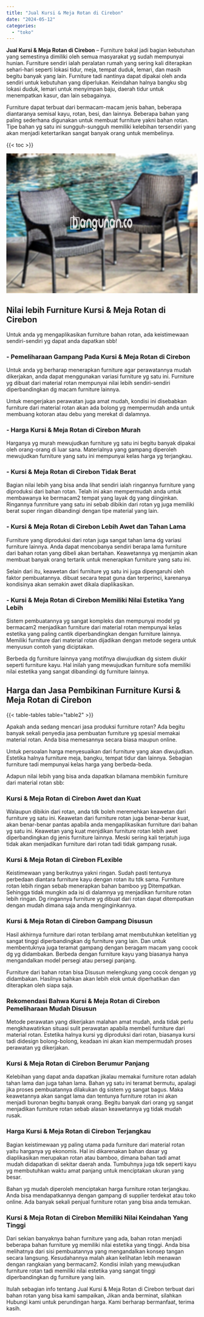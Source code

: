 ```yaml
---
title: "Jual Kursi & Meja Rotan di Cirebon"
date: "2024-05-12"
categories: 
  - "toko"
---
```


**Jual Kursi & Meja Rotan di Cirebon** – Furniture bakal jadi bagian kebutuhan yang semestinya dimiliki oleh semua masyarakat yg sudah mempunyai hunian. Furniture sendiri ialah peralatan rumah yang sering kali diterapkan sehari-hari seperti lokasi tidur, meja, tempat duduk, lemari, dan masih begitu banyak yang lain. Furniture tadi nantinya dapat dipakai oleh anda sendiri untuk kebutuhan yang diperlukan. Keindahan halnya bangku sbg lokasi duduk, lemari untuk menyimpan baju, daerah tidur untuk menempatkan kasur, dan lain sebagainya.

Furniture dapat terbuat dari bermacam-macam jenis bahan, beberapa diantaranya semisal kayu, rotan, besi, dan lainnya. Beberapa bahan yang paling sederhana digunakan untuk membuat furniture yakni bahan rotan. Tipe bahan yg satu ini sungguh-sungguh memiliki kelebihan tersendiri yang akan menjadi ketertarikan sangat banyak orang untuk membelinya.

{{< toc >}}

![Jual Kursi & Meja Rotan di Cirebon](/images/kursi-meja-rotan-murah32.png)

## Nilai lebih Furniture Kursi & Meja Rotan di Cirebon

Untuk anda yg mengaplikasikan furniture bahan rotan, ada keistimewaan sendiri-sendiri yg dapat anda dapatkan sbb!

### \- Pemeliharaan Gampang Pada Kursi & Meja Rotan di Cirebon

Untuk anda yg berharap menerapkan furniture agar perawatannya mudah dikerjakan, anda dapat menggunakan variasi furniture yg satu ini. Furniture yg dibuat dari material rotan mempunyai nilai lebih sendiri-sendiri diperbandingkan dg macam furniture lainnya.

Untuk mengerjakan perawatan juga amat mudah, kondisi ini disebabkan furniture dari material rotan akan ada bolong yg mempermudah anda untuk membuang kotoran atau debu yang merekat di dalamnya.

### \- Harga Kursi & Meja Rotan di Cirebon Murah

Harganya yg murah mewujudkan furniture yg satu ini begitu banyak dipakai oleh orang-orang di luar sana. Materialnya yang gampang diperoleh mewujudkan furniture yang satu ini mempunyai kelas harga yg terjangkau.

### \- Kursi & Meja Rotan di Cirebon Tidak Berat

Bagian nilai lebih yang bisa anda lihat sendiri ialah ringannya furniture yang diproduksi dari bahan rotan. Telah ini akan mempermudah anda untuk membawanya ke bermacam2 tempat yang layak dg yang diinginkan. Ringannya funrniture yang satu ini sebab dibikin dari rotan yg juga memiliki berat super ringan dibandingi dengan tipe material yang lain.

### \- Kursi & Meja Rotan di Cirebon Lebih Awet dan Tahan Lama

Furniture yang diproduksi dari rotan juga sangat tahan lama dg variasi furniture lainnya. Anda dapat mencobanya sendiri berapa lama furniture dari bahan rotan yang dibeli akan bertahan. Keawetannya yg menjamin akan membuat banyak orang tertarik untuk menerapkan furniture yang satu ini.

Selain dari itu, keawetan dari furniture yg satu ini juga dipengaruhi oleh faktor pembuatannya. dibuat secara tepat guna dan terperinci, karenanya kondisinya akan semakin awet dikala diaplikasikan.

### \- Kursi & Meja Rotan di Cirebon Memiliki Nilai Estetika Yang Lebih

Sistem pembuatannya yg sangat kompleks dan mempunyai model yg bermacam2 menjadikan furniture dari material rotan mempunyai kelas estetika yang paling cantik diperbandingkan dengan furniture lainnya. Memiliki furniture dari material rotan dijadikan dengan metode segera untuk menyusun contoh yang diciptakan.

Berbeda dg furniture lainnya yang motifnya diwujudkan dg sistem diukir seperti furniture kayu. Hal inilah yang mewujudkan furniture sofa memiliki nilai estetika yang sangat dibandingi dg furniture lainnya.

## Harga dan Jasa Pembikinan Furniture Kursi & Meja Rotan di Cirebon

{{< table-tables table="table2" >}}

Apakah anda sedang mencari jasa produksi furniture rotan? Ada begitu banyak sekali penyedia jasa pembuatan furniture yg spesial memakai material rotan. Anda bisa memesannya secara biasa maupun online.

Untuk persoalan harga menyesuaikan dari furniture yang akan diwujudkan. Estetika halnya furniture meja, bangku, tempat tidur dan lainnya. Sebagian furniture tadi mempunyai kelas harga yang berbeda-beda.

Adapun nilai lebih yang bisa anda dapatkan bilamana membikin furniture dari material rotan sbb:

### Kursi & Meja Rotan di Cirebon Awet dan Kuat

Walaupun dibikin dari rotan, anda tdk boleh meremehkan keawetan dari furniture yg satu ini. Keawetan dari furniture rotan juga benar-benar kuat, akan benar-benar pantas apabila anda mengaplikasikan furniture dari bahan yg satu ini. Keawetan yang kuat menjdikan furniture rotan lebih awet diperbandingkan dg jenis furniture lainnya. Meski sering kali terjatuh juga tidak akan menjadikan furniture dari rotan tadi tidak gampang rusak.

### Kursi & Meja Rotan di Cirebon FLexible

Keistimewaan yang berikutnya yakni ringan. Sudah pasti tentunya perbedaan diantara furniture kayu dengan rotan itu tdk sama. Furniture rotan lebih ringan sebab menerapkan bahan bamboo yg Ditempatkan. Sehingga tidak mungkin ada isi di dalamnya yg menjadikan furniture rotan lebih ringan. Dg ringannya furniture yg dibuat dari rotan dapat ditempatkan dengan mudah dimana saja anda menginginkannya.

### Kursi & Meja Rotan di Cirebon Gampang Disusun

Hasil akhirnya furniture dari rotan terbilang amat membutuhkan ketelitian yg sangat tinggi diperbandingkan dg furniture yang lain. Dan untuk membentuknya juga teramat gampang dengan beragam macam yang cocok dg yg didambakan. Berbeda dengan furniture kayu yang biasanya hanya mengandalkan model persegi atau persegi panjang.

Furniture dari bahan rotan bisa Disusun melengkung yang cocok dengan yg didambakan. Hasilnya bahkan akan lebih elok untuk diperhatikan dan diterapkan oleh siapa saja.

### Rekomendasi Bahwa Kursi & Meja Rotan di Cirebon Pemeliharaan Mudah Disusun

Metode perawatan yang dikerjakan malahan amat mudah, anda tidak perlu mengkhawatirkan situasi sulit perawatan apabila membeli furniture dari material rotan. Estetika halnya kursi yg diproduksi dari rotan, biasanya kursi tadi didesign bolong-bolong, keadaan ini akan kian mempermudah proses perawatan yg dikerjakan.

### Kursi & Meja Rotan di Cirebon Berumur Panjang

Kelebihan yang dapat anda dapatkan jikalau memakai furniture rotan adalah tahan lama dan juga tahan lama. Bahan yg satu ini teramat bermutu, apalagi jika proses pembuatannya dilakukan dg sistem yg sangat bagus. Maka keawetannya akan sangat lama dan tentunya furniture rotan ini akan menjadi buronan begitu banyak orang. Begitu banyak dari orang yg sangat menjadikan furniture rotan sebab alasan keawetannya yg tidak mudah rusak.

### Harga Kursi & Meja Rotan di Cirebon Terjangkau

Bagian keistimewaan yg paling utama pada furniture dari material rotan yaitu harganya yg ekonomis. Hal ini dikarenakan bahan dasar yg diaplikasikan merupakan rotan atau bamboo, dimana bahan tadi amat mudah didapatkan di sekitar daerah anda. Tumbuhnya juga tdk seperti kayu yg membutuhkan waktu amat panjang untuk menciptakan ukuran yang besar.

Bahan yg mudah diperoleh menciptakan harga furniture rotan terjangkau. Anda bisa mendapatkannya dengan gampang di supplier terdekat atau toko online. Ada banyak sekali penjual furniture rotan yang bisa anda temukan.

### Kursi & Meja Rotan di Cirebon Memiliki Nilai Keindahan Yang Tinggi

Dari sekian banyaknya bahan furniture yang ada, bahan rotan menjadi beberapa bahan furniture yg memiliki nilai estetika yang tinggi. Anda bisa melihatnya dari sisi pembuatannya yang mengandalkan konsep tangan secara langsung. Kesudahannya malah akan kelihatan lebih menawan dengan rangkaian yang bermacam2. Kondisi inilah yang mewujudkan furniture rotan tadi memiliki nilai estetika yang sangat tinggi diperbandingkan dg furniture yang lain.

Itulah sebagian info tentang Jual Kursi & Meja Rotan di Cirebon terbuat dari bahan rotan yang bisa kami sampaikan, Jikan anda berminat, silahkan Hubungi kami untuk perundingan harga. Kami berharap bermanfaat, terima kasih.
